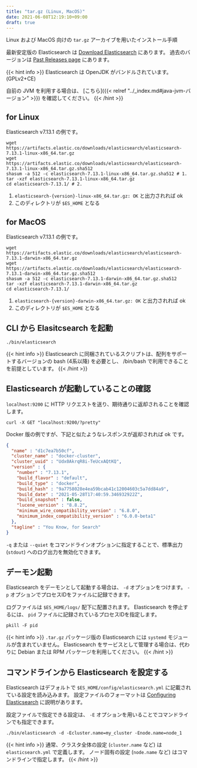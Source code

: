 ```yaml
---
title: "tar.gz (Linux, MacOS)"
date: 2021-06-08T12:19:10+09:00
draft: true
---
```


Linux および MacOS 向けの `tar.gz` アーカイブを用いたインストール手順

最新安定版の Elasticsearch は [Download Elasticsearch](https://www.elastic.co/downloads/elasticsearch) にあります。
過去のバージョンは [Past Releases page](https://www.elastic.co/downloads/past-releases) にあります。

{{< hint info >}}
Elasticsearch は OpenJDK がバンドルされています。 (GPLv2+CE)

自前の JVM を利用する場合は、 [こちら]({{< relref "../_index.md#java-jvm-バージョン" >}}) を確認してください。
{{< /hint >}}

## for Linux
Elasticsearch v7.13.1 の例です。

```shell
wget https://artifacts.elastic.co/downloads/elasticsearch/elasticsearch-7.13.1-linux-x86_64.tar.gz
wget https://artifacts.elastic.co/downloads/elasticsearch/elasticsearch-7.13.1-linux-x86_64.tar.gz.sha512
shasum -a 512 -c elasticsearch-7.13.1-linux-x86_64.tar.gz.sha512 # 1.
tar -xzf elasticsearch-7.13.1-linux-x86_64.tar.gz
cd elasticsearch-7.13.1/ # 2.
```

1. `elasticsearch-{version}-linux-x86_64.tar.gz: OK` と出力されれば ok
2. このディレクトリが `$ES_HOME` となる

## for MacOS
Elasticsearch v7.13.1 の例です。

```shell
wget https://artifacts.elastic.co/downloads/elasticsearch/elasticsearch-7.13.1-darwin-x86_64.tar.gz
wget https://artifacts.elastic.co/downloads/elasticsearch/elasticsearch-7.13.1-darwin-x86_64.tar.gz.sha512
shasum -a 512 -c elasticsearch-7.13.1-darwin-x86_64.tar.gz.sha512 
tar -xzf elasticsearch-7.13.1-darwin-x86_64.tar.gz
cd elasticsearch-7.13.1/ 
```

1. `elasticsearch-{version}-darwin-x86_64.tar.gz: OK` と出力されれば ok
2. このディレクトリが `$ES_HOME` となる

## CLI から Elasitcsearch を起動
```shell
./bin/elasticsearch
```

{{< hint info >}}
Elasticsearch に同梱されているスクリプトは、配列をサポートするバージョンの bash (4系以降) を必要とし、 /bin/bash で利用できることを前提としています。
{{< /hint >}}

## Elasticsearch が起動していることの確認
`localhost:9200` に HTTP リクエストを送り、期待通りに返却されることを確認します。

```shell
curl -X GET "localhost:9200/?pretty"
```

Docker 版の例ですが、下記と似たようなレスポンスが返却されれば ok です。

```json
{
  "name" : "d1c7ea7b50cf",
  "cluster_name" : "docker-cluster",
  "cluster_uuid" : "Udx0AkrqR8i-TeUcxAQtKQ",
  "version" : {
    "number" : "7.13.1",
    "build_flavor" : "default",
    "build_type" : "docker",
    "build_hash" : "9a7758028e4ea59bcab41c12004603c5a7dd84a9",
    "build_date" : "2021-05-28T17:40:59.346932922Z",
    "build_snapshot" : false,
    "lucene_version" : "8.8.2",
    "minimum_wire_compatibility_version" : "6.8.0",
    "minimum_index_compatibility_version" : "6.0.0-beta1"
  },
  "tagline" : "You Know, for Search"
}
```

`-q` または `--quiet` をコマンドラインオプションに指定することで、標準出力 (`stdout`) へのログ出力を無効化できます。

## デーモン起動

Elasticsearch をデーモンとして起動する場合は、 `-d` オプションをつけます。
`-p` オプションでプロセスIDをファイルに記録できます。

ログファイルは `$ES_HOME/logs/` 配下に配置されます。
Elasticsearch を停止するには、 `pid` ファイルに記録されているプロセスIDを指定します。

```shell
pkill -F pid
```

{{< hint info >}}
`.tar.gz` パッケージ版の Elasticsearch には `systemd` モジュールが含まれていません。
Elasticsearch をサービスとして管理する場合は、代わりに Debian または RPM パッケージを利用してください。
{{< /hint >}}

## コマンドラインから Elasticsearch を設定する
Elasticsearch はデフォルトで `$ES_HOME/config/elasticsearch.yml` に記載されている設定を読み込みます。
設定ファイルのフォーマットは [Configuring Elasticsearch][Configuring Elasticsearch] に説明があります。

設定ファイルで指定できる設定は、 `-E` オプションを用いることでコマンドラインでも指定できます。

```shell
./bin/elasticsearch -d -Ecluster.name=my_cluster -Enode.name=node_1
```

[Configuring Elasticsearch]: https://www.elastic.co/guide/en/elasticsearch/reference/current/settings.html

{{< hint info >}}
通常、クラスタ全体の設定 (`cluster.name` など) は `elasticsearch.yml` で定義します。
ノード固有の設定 (`node.name` など) はコマンドラインで指定します。
{{< /hint >}}
